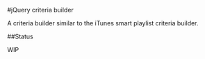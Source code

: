 #jQuery criteria builder

A criteria builder similar to the iTunes smart playlist criteria builder.

##Status

WIP
